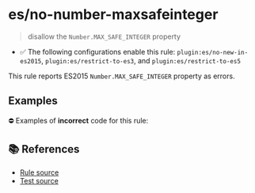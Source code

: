 # es/no-number-maxsafeinteger
> disallow the `Number.MAX_SAFE_INTEGER` property

- ✅ The following configurations enable this rule: `plugin:es/no-new-in-es2015`, `plugin:es/restrict-to-es3`, and `plugin:es/restrict-to-es5`

This rule reports ES2015 `Number.MAX_SAFE_INTEGER` property as errors.

## Examples

⛔ Examples of **incorrect** code for this rule:

<eslint-playground type="bad" code="/*eslint es/no-number-maxsafeinteger: error */
const b = Number.MAX_SAFE_INTEGER
" />

## 📚 References

- [Rule source](https://github.com/mysticatea/eslint-plugin-es/blob/v4.1.0/lib/rules/no-number-maxsafeinteger.js)
- [Test source](https://github.com/mysticatea/eslint-plugin-es/blob/v4.1.0/tests/lib/rules/no-number-maxsafeinteger.js)
